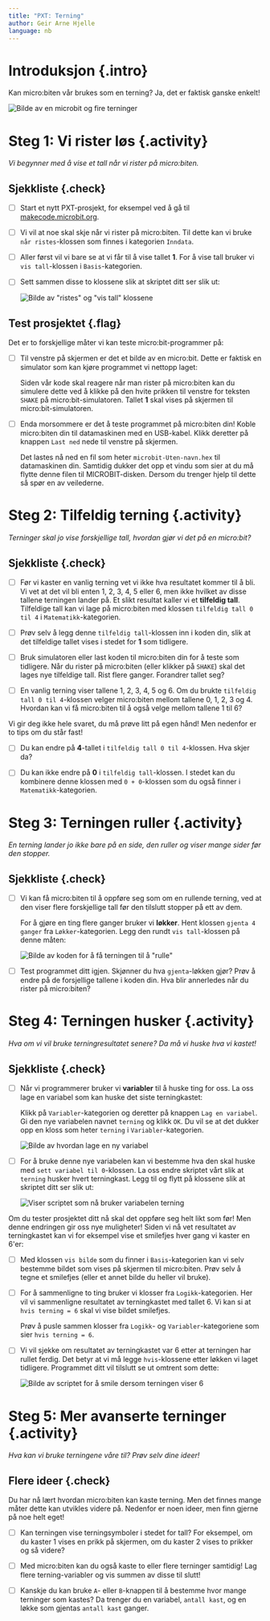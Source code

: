 ```yaml
---
title: "PXT: Terning"
author: Geir Arne Hjelle
language: nb
---
```



# Introduksjon {.intro}

Kan micro:biten vår brukes som en terning? Ja, det er faktisk ganske enkelt!

![Bilde av en microbit og fire terninger](terning.jpg)


# Steg 1: Vi rister løs {.activity}

*Vi begynner med å vise et tall når vi rister på micro:biten.*

## Sjekkliste {.check}

- [ ] Start et nytt PXT-prosjekt, for eksempel ved å gå til
  [makecode.microbit.org](https://makecode.microbit.org/?lang=no).

- [ ] Vi vil at noe skal skje når vi rister på micro:biten. Til dette kan vi
  bruke `når ristes`-klossen som finnes i kategorien `Inndata`.

- [ ] Aller først vil vi bare se at vi får til å vise tallet __1__. For å vise
  tall bruker vi `vis tall`-klossen i `Basis`-kategorien.

- [ ] Sett sammen disse to klossene slik at skriptet ditt ser slik ut:

    ![Bilde av "ristes" og "vis tall" klossene](risteskript_1.png)

## Test prosjektet {.flag}

Det er to forskjellige måter vi kan teste micro:bit-programmer på:

- [ ] Til venstre på skjermen er det et bilde av en micro:bit. Dette er faktisk
  en simulator som kan kjøre programmet vi nettopp laget:

  Siden vår kode skal reagere når man rister på micro:biten kan du simulere
  dette ved å klikke på den hvite prikken til venstre for teksten `SHAKE` på
  micro:bit-simulatoren. Tallet __1__ skal vises på skjermen til
  micro:bit-simulatoren.

- [ ] Enda morsommere er det å teste programmet på micro:biten din! Koble
  micro:biten din til datamaskinen med en USB-kabel. Klikk deretter på knappen
  `Last ned` nede til venstre på skjermen.

  Det lastes nå ned en fil som heter `microbit-Uten-navn.hex` til datamaskinen
  din. Samtidig dukker det opp et vindu som sier at du må flytte denne filen til
  MICROBIT-disken. Dersom du trenger hjelp til dette så spør en av veilederne.


# Steg 2: Tilfeldig terning {.activity}

*Terninger skal jo vise forskjellige tall, hvordan gjør vi det på en micro:bit?*

## Sjekkliste {.check}

- [ ] Før vi kaster en vanlig terning vet vi ikke hva resultatet kommer til å
  bli. Vi vet at det vil bli enten 1, 2, 3, 4, 5 eller 6, men ikke hvilket av
  disse tallene terningen lander på. Et slikt resultat kaller vi et __tilfeldig
  tall__. Tilfeldige tall kan vi lage på micro:biten med klossen `tilfeldig tall
  0 til 4` i `Matematikk`-kategorien.

- [ ] Prøv selv å legg denne `tilfeldig tall`-klossen inn i koden din, slik at
  det tilfeldige tallet vises i stedet for __1__ som tidligere.

- [ ] Bruk simulatoren eller last koden til micro:biten din for å teste som
  tidligere. Når du rister på micro:biten (eller klikker på `SHAKE`) skal det
  lages nye tilfeldige tall. Rist flere ganger. Forandrer tallet seg?

- [ ] En vanlig terning viser tallene 1, 2, 3, 4, 5 og 6. Om du brukte
  `tilfeldig tall 0 til 4`-klossen velger micro:biten mellom tallene 0, 1, 2, 3
  og 4. Hvordan kan vi få micro:biten til å også velge mellom tallene 1 til 6?

Vi gir deg ikke hele svaret, du må prøve litt på egen hånd! Men nedenfor er to
tips om du står fast!

- [ ] Du kan endre på __4__-tallet i `tilfeldig tall 0 til 4`-klossen. Hva skjer
  da?

- [ ] Du kan ikke endre på __0__ i `tilfeldig tall`-klossen. I stedet kan du
  kombinere denne klossen med `0 + 0`-klossen som du også finner i
  `Matematikk`-kategorien.


# Steg 3: Terningen ruller {.activity}

*En terning lander jo ikke bare på en side, den ruller og viser mange sider før
den stopper.*

## Sjekkliste {.check}

- [ ] Vi kan få micro:biten til å oppføre seg som om en rullende terning, ved at
  den viser flere forskjellige tall før den tilslutt stopper på ett av dem.

  For å gjøre en ting flere ganger bruker vi __løkker__. Hent klossen `gjenta 4
  ganger` fra `Løkker`-kategorien. Legg den rundt `vis tall`-klossen på denne
  måten:

  ![Bilde av koden for å få terningen til å "rulle"](risteskript_2.png)

- [ ] Test programmet ditt igjen. Skjønner du hva `gjenta`-løkken gjør? Prøv å
  endre på de forsjellige tallene i koden din. Hva blir annerledes når du rister
  på micro:biten?


# Steg 4: Terningen husker {.activity}

*Hva om vi vil bruke terningresultatet senere? Da må vi huske hva vi kastet!*

## Sjekkliste {.check}

- [ ] Når vi programmerer bruker vi __variabler__ til å huske ting for oss. La
  oss lage en variabel som kan huske det siste terningkastet:

  Klikk på `Variabler`-kategorien og deretter på knappen `Lag en variabel`. Gi
  den nye variabelen navnet `terning` og klikk `OK`. Du vil se at det dukker opp
  en kloss som heter `terning` i `Variabler`-kategorien.

  ![Bilde av hvordan lage en ny variabel](variabel_terning.png)

- [ ] For å bruke denne nye variabelen kan vi bestemme hva den skal huske med
  `sett variabel til 0`-klossen. La oss endre skriptet vårt slik at `terning`
  husker hvert terningkast. Legg til og flytt på klossene slik at skriptet ditt
  ser slik ut:

  ![Viser scriptet som nå bruker variabelen terning](risteskript_3.png)

Om du tester prosjektet ditt nå skal det oppføre seg helt likt som før! Men
denne endringen gir oss nye muligheter! Siden vi nå vet resultatet av
terningkastet kan vi for eksempel vise et smilefjes hver gang vi kaster en 6'er:

- [ ] Med klossen `vis bilde` som du finner i `Basis`-kategorien kan vi selv
  bestemme bildet som vises på skjermen til micro:biten. Prøv selv å tegne et
  smilefjes (eller et annet bilde du heller vil bruke).

- [ ] For å sammenligne to ting bruker vi klosser fra `Logikk`-kategorien. Her
  vil vi sammenligne resultatet av terningkastet med tallet 6. Vi kan si at
  `hvis terning = 6` skal vi vise bildet smilefjes.

  Prøv å pusle sammen klosser fra `Logikk`- og `Variabler`-kategoriene som sier
  `hvis terning = 6`.

- [ ] Vi vil sjekke om resultatet av terningkastet var 6 etter at terningen har
  rullet ferdig. Det betyr at vi må legge `hvis`-klossene etter løkken vi laget
  tidligere. Programmet ditt vil tilslutt se ut omtrent som dette:

    ![Bilde av scriptet for å smile dersom terningen viser 6](risteskript_4.png)


# Steg 5: Mer avanserte terninger {.activity}

*Hva kan vi bruke terningene våre til? Prøv selv dine ideer!*

## Flere ideer {.check}

Du har nå lært hvordan micro:biten kan kaste terning. Men det finnes mange måter
dette kan utvikles videre på. Nedenfor er noen ideer, men finn gjerne på noe
helt eget!

- [ ] Kan terningen vise terningsymboler i stedet for tall? For eksempel, om du
  kaster 1 vises en prikk på skjermen, om du kaster 2 vises to prikker og så
  videre?

- [ ] Med micro:biten kan du også kaste to eller flere terninger samtidig! Lag
  flere terning-variabler og vis summen av disse til slutt!

- [ ] Kanskje du kan bruke `A`- eller `B`-knappen til å bestemme hvor mange
  terninger som kastes? Da trenger du en variabel, `antall kast`, og en løkke
  som gjentas `antall kast` ganger.
